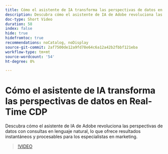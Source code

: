 ```yaml
---
title: Cómo el asistente de IA transforma las perspectivas de datos en Real-Time CDP
description: Descubra cómo el asistente de IA de Adobe revoluciona las perspectivas de datos con consultas en lenguaje natural, lo que ofrece resultados instantáneos y procesables para los especialistas en marketing.
doc-type: Short Video
duration: 58
index: false
hide: true
hidefromtoc: true
recommendations: noCatalog, noDisplay
source-git-commit: 2af7500de12a9fd78e64c6a12a42b2fbbf121eba
workflow-type: tm+mt
source-wordcount: '54'
ht-degree: 0%

---
```



# Cómo el asistente de IA transforma las perspectivas de datos en Real-Time CDP

Descubra cómo el asistente de IA de Adobe revoluciona las perspectivas de datos con consultas en lenguaje natural, lo que ofrece resultados instantáneos y procesables para los especialistas en marketing.

<!-- 62_S653_3442539_57_how-ai-assistant-transforms-data-insights-in-realtime-cdp -->
>[!VIDEO](https://video.tv.adobe.com/v/3458199/?learn=on&enablevpops=true)
